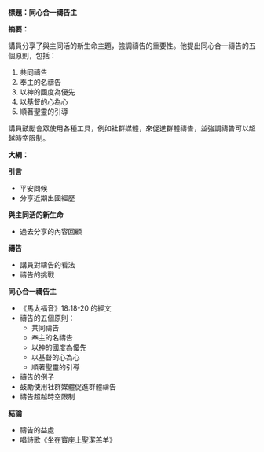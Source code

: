 **標題：同心合一禱告主**

**摘要：**

講員分享了與主同活的新生命主題，強調禱告的重要性。他提出同心合一禱告的五個原則，包括：

1. 共同禱告
2. 奉主的名禱告
3. 以神的國度為優先
4. 以基督的心為心
5. 順著聖靈的引導

講員鼓勵會眾使用各種工具，例如社群媒體，來促進群體禱告，並強調禱告可以超越時空限制。

**大綱：**

**引言**

* 平安問候
* 分享近期出國經歷

**與主同活的新生命**

* 過去分享的內容回顧

**禱告**

* 講員對禱告的看法
* 禱告的挑戰

**同心合一禱告主**

* 《馬太福音》18:18-20 的經文
* 禱告的五個原則：
    * 共同禱告
    * 奉主的名禱告
    * 以神的國度為優先
    * 以基督的心為心
    * 順著聖靈的引導
* 禱告的例子
* 鼓勵使用社群媒體促進群體禱告
* 禱告超越時空限制

**結論**

* 禱告的益處
* 唱詩歌《坐在寶座上聖潔羔羊》